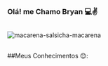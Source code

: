 ### Olá! me Chamo Bryan 💻✌️

##

![macarena-salsicha-macarena](https://github.com/user-attachments/assets/cfef2e7c-4ae9-49d8-b8cd-c1401eeacdca)


##
##Meus Conhecimentos 😊:

